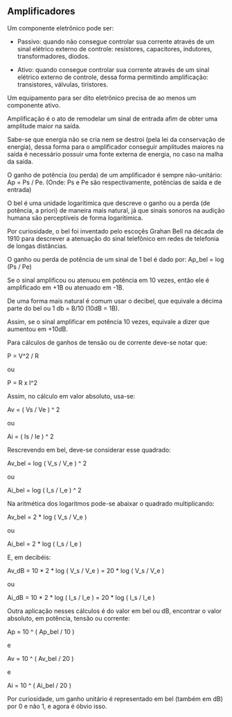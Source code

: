 ## Amplificadores

Um componente eletrônico pode ser:

- Passivo: quando não consegue controlar sua corrente através de um sinal elétrico externo de controle: resistores, capacitores, indutores, transformadores, diodos.

- Ativo: quando consegue controlar sua corrente através de um sinal elétrico externo de controle, dessa forma permitindo amplificação: transistores, válvulas, tiristores.

Um equipamento para ser dito eletrônico precisa de ao menos um componente ativo.

Amplificação é o ato de remodelar um sinal de entrada afim de obter uma amplitude maior na saída.

Sabe-se que energia não se cria nem se destroi (pela lei da conservação de energia), dessa forma para o amplificador conseguir amplitudes maiores na saída é necessário possuir uma fonte externa de energia, no caso na malha da saída.

O ganho de potência (ou perda) de um amplificador é sempre não-unitário: Ap = Ps / Pe. (Onde: Ps e Pe são respectivamente, potências de saída e de entrada)

O bel é uma unidade logarítimica que descreve o ganho ou a perda (de potência, a priori) de maneira mais natural, já que sinais sonoros na audição humana são perceptíveis de forma logarítimica.

Por curiosidade, o bel foi inventado pelo escoçês Grahan Bell na década de 1910 para descrever a atenuação do sinal telefônico em redes de telefonia de longas distâncias.

O ganho ou perda de potência de um sinal de 1 bel é dado por: Ap_bel = log (Ps / Pe)

Se o sinal amplificou ou atenuou em potência em 10 vezes, então ele é amplificado em +1B ou atenuado em -1B.

De uma forma mais natural é comum usar o decibel, que equivale a décima parte do bel ou 1 db = B/10 (10dB = 1B).

Assim, se o sinal amplificar em potência 10 vezes, equivale a dizer que aumentou em +10dB.

Para cálculos de ganhos de tensão ou de corrente deve-se notar que:

P = V^2 / R

ou

P = R x I^2

Assim, no cálculo em valor absoluto, usa-se:

Av = ( Vs / Ve ) ^ 2

ou

Ai = ( Is / Ie ) ^ 2

Rescrevendo em bel, deve-se considerar esse quadrado:

Av_bel = log ( V_s / V_e ) ^ 2

ou

Ai_bel = log ( I_s / I_e ) ^ 2

Na aritmética dos logaritmos pode-se abaixar o quadrado multiplicando:

Av_bel = 2 * log ( V_s / V_e )

ou

Ai_bel = 2 * log ( I_s / I_e )

E, em decibéis:

Av_dB = 10 * 2 * log ( V_s / V_e ) = 20 * log ( V_s / V_e )

ou

Ai_dB = 10 * 2 * log ( I_s / I_e ) = 20 * log ( I_s / I_e )

Outra aplicação nesses cálculos é do valor em bel ou dB, encontrar o valor absoluto, em potência, tensão ou corrente:

Ap = 10 ^ ( Ap_bel / 10 )

e

Av = 10 ^ ( Av_bel / 20 )

e

Ai = 10 ^ ( Ai_bel / 20 )

Por curiosidade, um ganho unitário é representado em bel (também em dB) por 0 e não 1, e agora é óbvio isso.
